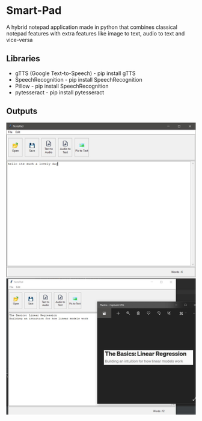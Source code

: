 # Smart-Pad

A hybrid notepad application made in python that combines classical notepad features with extra features like image to text, audio to text and vice-versa

##  Libraries
* gTTS (Google Text-to-Speech)  - pip install gTTS
* SpeechRecognition - pip install SpeechRecognition
* Pillow - pip install SpeechRecognition
* pytesseract - pip install pytesseract

## Outputs
<img src="/images/img1.JPG">
<br>
<img src="/images/img2.JPG">
